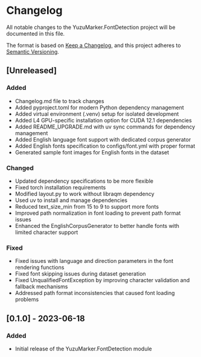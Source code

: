 # Changelog

All notable changes to the YuzuMarker.FontDetection project will be documented in this file.

The format is based on [Keep a Changelog](https://keepachangelog.com/en/1.0.0/),
and this project adheres to [Semantic Versioning](https://semver.org/spec/v2.0.0.html).

## [Unreleased]
### Added
- Changelog.md file to track changes
- Added pyproject.toml for modern Python dependency management
- Added virtual environment (.venv) setup for isolated development
- Added L4 GPU-specific installation option for CUDA 12.1 dependencies
- Added README_UPGRADE.md with uv sync commands for dependency management
- Added English language font support with dedicated corpus generator
- Added English fonts specification to configs/font.yml with proper format
- Generated sample font images for English fonts in the dataset

### Changed
- Updated dependency specifications to be more flexible
- Fixed torch installation requirements
- Modified layout.py to work without libraqm dependency
- Used uv to install and manage dependencies
- Reduced text_size_min from 15 to 9 to support more fonts
- Improved path normalization in font loading to prevent path format issues
- Enhanced the EnglishCorpusGenerator to better handle fonts with limited character support

### Fixed
- Fixed issues with language and direction parameters in the font rendering functions
- Fixed font skipping issues during dataset generation
- Fixed UnqualifiedFontException by improving character validation and fallback mechanisms
- Addressed path format inconsistencies that caused font loading problems

## [0.1.0] - 2023-06-18
### Added
- Initial release of the YuzuMarker.FontDetection module 